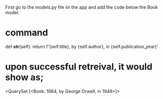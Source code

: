 First go to the models.py file iin the app and add the code below the Book model

# command
def __str__(self):
        return f'{self.title}, by {self.author}, in {self.publication_year}'

# upon successful retreival, it would show as;

<QuerySet [<Book: 1984, by George Orwell, in 1949>]>
